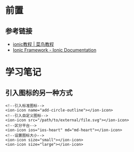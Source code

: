 # 前置

## 参考链接

* [ionic教程 | 菜鸟教程](https://www.runoob.com/ionic/ionic-tutorial.html)
* [Ionic Framework - Ionic Documentation](https://ionicframework.com/docs)

# 学习笔记

## 引入图标的另一种方式

```
<!--引入标准图标-->
<ion-icon name="add-circle-outline"></ion-icon>
<!--引入自定义图标-->
<ion-icon src="/path/to/external/file.svg"></ion-icon>
<!--区分平台-->
<ion-icon ios="ios-heart" md="md-heart"></ion-icon>
<!--设置图标大小-->
<ion-icon size="small"></ion-icon>
<ion-icon size="large"></ion-icon>
```
